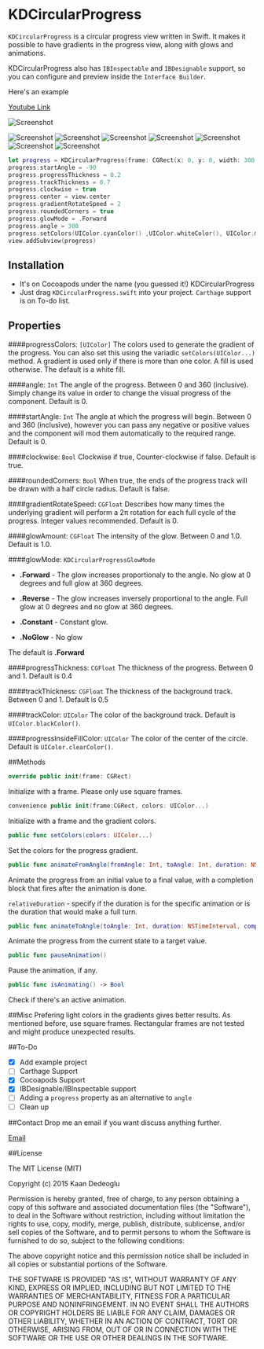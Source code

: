 # KDCircularProgress
`KDCircularProgress` is a circular progress view written in Swift. It makes it possible to have gradients in the progress view, along with glows and animations. 

KDCircularProgress also has `IBInspectable` and `IBDesignable` support, so you can configure and preview inside the `Interface Builder`. 

Here's an example

[Youtube Link](http://youtu.be/iIdas72MXOg)


![Screenshot](https://raw.githubusercontent.com/kaandedeoglu/KDCircularProgress/master/screenshot.gif)

![Screenshot](https://raw.githubusercontent.com/kaandedeoglu/KDCircularProgress/master/screenshot.png)
![Screenshot](https://raw.githubusercontent.com/kaandedeoglu/KDCircularProgress/master/screenshot2.jpg)
![Screenshot](https://raw.githubusercontent.com/kaandedeoglu/KDCircularProgress/master/screenshot3.jpg)
![Screenshot](https://raw.githubusercontent.com/kaandedeoglu/KDCircularProgress/master/screenshot4.jpg)
![Screenshot](https://raw.githubusercontent.com/kaandedeoglu/KDCircularProgress/master/screenshot5.jpg)
![Screenshot](https://raw.githubusercontent.com/kaandedeoglu/KDCircularProgress/master/screenshot6.jpg)
![Screenshot](https://raw.githubusercontent.com/kaandedeoglu/KDCircularProgress/master/screenshot7.jpg)

```swift
let progress = KDCircularProgress(frame: CGRect(x: 0, y: 0, width: 300, height: 300))
progress.startAngle = -90
progress.progressThickness = 0.2
progress.trackThickness = 0.7
progress.clockwise = true
progress.center = view.center
progress.gradientRotateSpeed = 2
progress.roundedCorners = true
progress.glowMode = .Forward
progress.angle = 300
progress.setColors(UIColor.cyanColor() ,UIColor.whiteColor(), UIColor.magentaColor())
view.addSubview(progress)
```

## Installation
- It's on Cocoapods under the name (you guessed it!) KDCircularProgress
- Just drag `KDCircularProgress.swift` into your project. `Carthage` support is on To-do list.

## Properties

####progressColors: `[UIColor]`
The colors used to generate the gradient of the progress. You can also set this using the variadic `setColors(UIColor...)` method. A gradient is used only if there is more than one color. A fill is used otherwise. The default is a white fill.

####angle: `Int`
The angle of the progress. Between 0 and 360 (inclusive). Simply change its value in order to change the visual progress of the component. Default is 0.

####startAngle: `Int`
The angle at which the progress will begin. Between 0 and 360 (inclusive), however you can pass any negative or positive values and the component will mod them automatically to the required range. Default is 0.

####clockwise: `Bool`
Clockwise if true, Counter-clockwise if false. Default is true.

####roundedCorners: `Bool`
When true, the ends of the progress track will be drawn with a half circle radius. Default is false.

####gradientRotateSpeed: `CGFloat`
Describes how many times the underlying gradient will perform a 2π rotation for each full cycle of the progress. Integer values recommended. Default is 0.

####glowAmount: `CGFloat`
The intensity of the glow. Between 0 and 1.0. Default is 1.0.

####glowMode: `KDCircularProgressGlowMode`
- **.Forward** - The glow increases proportionaly to the angle. No glow at 0 degrees and full glow at 360 degrees.

- **.Reverse** - The glow increases inversely proportional to the angle. Full glow at 0 degrees and no glow at 360 degrees.

- **.Constant** - Constant glow.

- **.NoGlow** - No glow

The default is **.Forward**

####progressThickness: `CGFloat`
The thickness of the progress. Between 0 and 1. Default is 0.4

####trackThickness: `CGFloat`
The thickness of the background track. Between 0 and 1. Default is 0.5

####trackColor: `UIColor`
The color of the background track. Default is `UIColor.blackColor()`.

####progressInsideFillColor: `UIColor`
The color of the center of the circle. Default is `UIColor.clearColor()`.

##Methods
```swift 
override public init(frame: CGRect)
```
Initialize with a frame. Please only use square frames.

```swift 
convenience public init(frame:CGRect, colors: UIColor...)
```
Initialize with a frame and the gradient colors.

```swift 
public func setColors(colors: UIColor...)
```

Set the colors for the progress gradient.

```swift
public func animateFromAngle(fromAngle: Int, toAngle: Int, duration: NSTimeInterval, relativeDuration: Bool = true, completion: ((Bool) -> Void)?)
```

Animate the progress from an initial value to a final value, with a completion block that fires after the animation is done.

`relativeDuration` - specify if the duration is for the specific animation or is the duration that would make a full turn.

```swift
public func animateToAngle(toAngle: Int, duration: NSTimeInterval, completion: ((Bool) -> Void)?)
```

Animate the progress from the current state to a target value.

```swift 
public func pauseAnimation()
```

Pause the animation, if any.

```swift 
public func isAnimating() -> Bool
```

Check if there's an active animation.

##Misc
Prefering light colors in the gradients gives better results. As mentioned before, use square frames. Rectangular frames are not tested and might produce unexpected results.

##To-Do
- [x] Add example project
- [ ] Carthage Support
- [x] Cocoapods Support
- [x] IBDesignable/IBInspectable support
- [ ] Adding a `progress` property as an alternative to `angle`
- [ ] Clean up

##Contact
Drop me an email if you want discuss anything further.

[Email](kaandedeoglu@me.com)

##License

The MIT License (MIT)

Copyright (c) 2015 Kaan Dedeoglu

Permission is hereby granted, free of charge, to any person obtaining a copy
of this software and associated documentation files (the "Software"), to deal
in the Software without restriction, including without limitation the rights
to use, copy, modify, merge, publish, distribute, sublicense, and/or sell
copies of the Software, and to permit persons to whom the Software is
furnished to do so, subject to the following conditions:

The above copyright notice and this permission notice shall be included in all
copies or substantial portions of the Software.

THE SOFTWARE IS PROVIDED "AS IS", WITHOUT WARRANTY OF ANY KIND, EXPRESS OR
IMPLIED, INCLUDING BUT NOT LIMITED TO THE WARRANTIES OF MERCHANTABILITY,
FITNESS FOR A PARTICULAR PURPOSE AND NONINFRINGEMENT. IN NO EVENT SHALL THE
AUTHORS OR COPYRIGHT HOLDERS BE LIABLE FOR ANY CLAIM, DAMAGES OR OTHER
LIABILITY, WHETHER IN AN ACTION OF CONTRACT, TORT OR OTHERWISE, ARISING FROM,
OUT OF OR IN CONNECTION WITH THE SOFTWARE OR THE USE OR OTHER DEALINGS IN THE
SOFTWARE.
